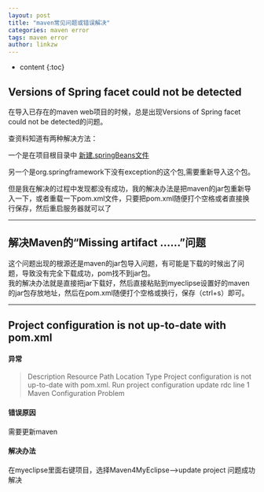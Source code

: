 ```yaml
---
layout: post
title: "maven常见问题或错误解决"
categories: maven error
tags: maven error
author: linkzw
---
```


* content
{:toc}

## Versions of Spring facet could not be detected

在导入已存在的maven web项目的时候，总是出现Versions of Spring facet could not be detected的问题。   

查资料知道有两种解决方法：   

一个是在项目根目录中 [新建.springBeans文件](http://blog.csdn.net/wuqinghai2012/article/details/44223301)   

另一个是org.springframework下没有exception的这个包,需要重新导入这个包。   

但是我在解决的过程中发现都没有成功，我的解决办法是把maven的jar包重新导入一下，或者重载一下pom.xml文件，只要把pom.xml随便打个空格或者直接换行保存，然后重启服务器就可以了   

---

## 解决Maven的“Missing artifact ……”问题

这个问题出现的根源还是maven的jar包导入问题，有可能是下载的时候出了问题，导致没有完全下载成功，pom找不到jar包。   
我的解决办法就是直接把jar下载好，然后直接粘贴到myeclipse设置好的maven的jar包存放地址，然后在pom.xml随便打个空格或换行，保存（ctrl+s）即可。   

---

## Project configuration is not up-to-date with pom.xml

#### 异常

> Description Resource Path Location Type Project configuration is not up-to-date with pom.xml. Run project configuration update rdc line 1 Maven Configuration Problem

#### 错误原因

需要更新maven

#### 解决办法

在myeclipse里面右键项目，选择Maven4MyEclipse–>update project 问题成功解决



